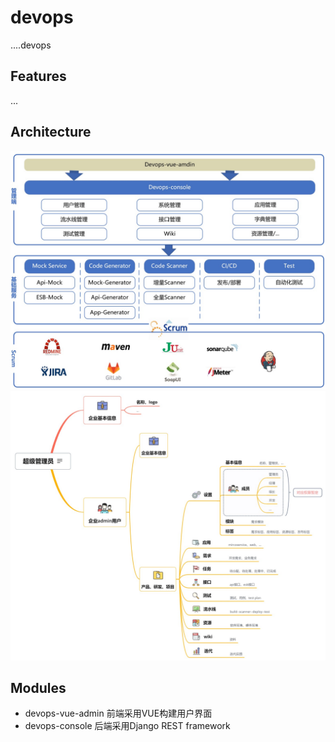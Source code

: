 # devops

....devops

## Features

...

## Architecture
<img src="https://github.com/lilinghell/devops/blob/master/doc/img/ljjg.jpg" alt="逻辑架构"/>  
<img src="https://github.com/lilinghell/devops/blob/master/doc/img/txjg.jpg" alt="体系结构"/>

## Modules
* devops-vue-admin
前端采用VUE构建用户界面
* devops-console
后端采用Django REST framework
